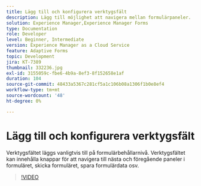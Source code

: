 ```yaml
---
title: Lägg till och konfigurera verktygsfält
description: Lägg till möjlighet att navigera mellan formulärpaneler.
solution: Experience Manager,Experience Manager Forms
type: Documentation
role: Developer
level: Beginner, Intermediate
version: Experience Manager as a Cloud Service
feature: Adaptive Forms
topic: Development
jira: KT-7389
thumbnail: 332236.jpg
exl-id: 3155059c-fbe6-4b9a-8ef3-8f152658e1af
duration: 104
source-git-commit: 48433a5367c281cf5a1c106b08a1306f1b0e8ef4
workflow-type: tm+mt
source-wordcount: '48'
ht-degree: 0%

---
```


# Lägg till och konfigurera verktygsfält

Verktygsfältet läggs vanligtvis till på formulärbehållarnivå. Verktygsfältet kan innehålla knappar för att navigera till nästa och föregående paneler i formuläret, skicka formuläret, spara formulärdata osv.

>[!VIDEO](https://video.tv.adobe.com/v/332236?quality=12&learn=on)
